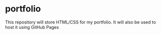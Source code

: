 # portfolio
This repository will store HTML/CSS for my portfolio. It will also be used to host it using GitHub Pages
